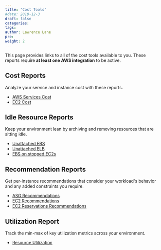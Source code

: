 ```yaml
---
title: "Cost Tools"
#date: 2018-12-3
draft: false
categories:
tags:
author: Lawrence Lane
pre:
weight: 2
---
```

This page provides links to all of the cost tools available to you. These reports require **at least one AWS integration** to be active.

## Cost Reports
Analyze your service and instance cost with these reports.

- [AWS Services Cost][1]
- [EC2 Cost][2]

## Idle Resource Reports
Keep your environment lean by archiving and removing resources that are sitting idle.

- [Unattached EBS][7]
- [Unattached ELB][7]
- [EBS on stopped EC2s][7]

## Recommendation Reports
Get per-instance recommendations that consider your workload's behavior and any added constraints you require.

- [ASG Recommendations][3]
- [EC2 Recommendations][4]
- [EC2 Reservations Recommendations][5]

## Utilization Report
Track the min-max of key utilization metrics across your environment.

- [Resource Utilization][6]


[1]: /billing-analysis/
[2]: /right-sizing/reports-cost
[3]: /right-sizing/reports-asg-recommendations
[4]: /right-sizing/reports-ec2-recommendations
[5]: /right-sizing/reports-ec2-reservations
[6]: /right-sizing/reports-resource-utilization
[7]: /idle-resources/
